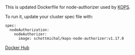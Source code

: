 This is updated Dockerfile for node-authorizer used by [KOPS](https://github.com/kubernetes/kops).

To run it, update your cluster spec file with:
```
spec:
  nodeAuthorization:
    nodeAuthorizer:
      image: schottmichal/kops-node-authorizer:v1.17.0
```

[Docker Hub](https://hub.docker.com/repository/docker/schottmichal/kops-node-authorizer)
